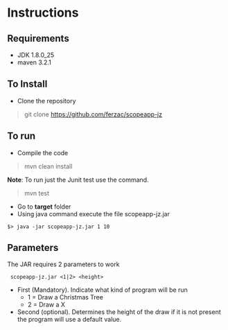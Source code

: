 # Instructions
## Requirements
- JDK 1.8.0_25
- maven 3.2.1

## To Install
- Clone the repository
> git clone https://github.com/ferzac/scopeapp-jz

## To run
- Compile the code
> mvn clean install

   **Note**: To run just the Junit test use the command.
 > mvn test
- Go to **target** folder
- Using java command execute the file scopeapp-jz.jar
```
$> java -jar scopeapp-jz.jar 1 10 
```

## Parameters
The JAR requires 2 parameters to work
```
 scopeapp-jz.jar <1|2> <height>
```
- First (Mandatory). Indicate what kind of program will be run
  - 1 = Draw a Christmas Tree
  - 2 = Draw a X
- Second (optional). Determines the height of the draw if it is not present the program will use a default value. 
